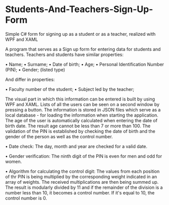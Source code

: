 # Students-And-Teachers-Sign-Up-Form
Simple C# form for signing up as a student or as a teacher, realized with WPF and XAML

A program that serves as a Sign up form for entering data for students and teachers.
Teachers and students have similar properties:

• Name; 
• Surname; 
• Date of birth; 
• Age; 
• Personal Identification Number (PIN); 
• Gender; (listed type)

And differ in properties:

• Faculty number of the student; 
• Subject led by the teacher;

The visual part in which this information can be entered is built by using WPF and XAML.
Lists of all the users can be seen on a second window by pressing a button.
The information is stored in JSON files which serve as a local database - for loading the information when starting the application.
The age of the user is automatically calculated when entering the date of birth date. The result age cannot be less than 7 or more than 100.
The validation of the PIN is established by checking the date of birth and the gender of the person as well as the control number.

• Date check: The day, month and year are checked for a valid date.

• Gender verification: The ninth digit of the PIN is even for men and odd for women.

• Algorithm for calculating the control digit: The values from each position of thr PIN is being multiplied by the corresponding weight indicated in an array of weights.
The received multiplications are then being summed up. The result is modularly divided by 11 and if the remainder of the division is a number less than 10, it becomes a control number. If it's equal to 10, the control number is 0.
